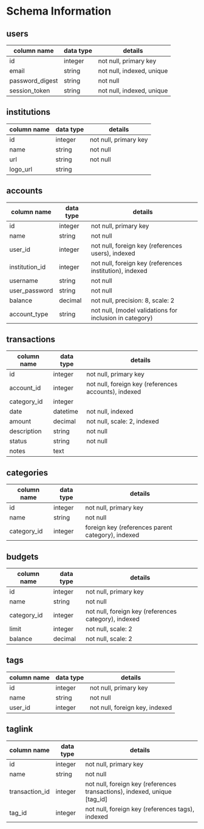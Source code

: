 # Schema Information

## users
column name     | data type | details
----------------|-----------|-----------------------
id              | integer   | not null, primary key
email           | string    | not null, indexed, unique
password_digest | string    | not null
session_token   | string    | not null, indexed, unique

## institutions
column name | data type | details
------------|-----------|-----------------------
id          | integer   | not null, primary key
name        | string    | not null
url         | string    | not null
logo_url    | string    |

## accounts
column name | data type | details
------------|-----------|-----------------------
id          | integer   | not null, primary key
name        | string    |not null
user_id     | integer   | not null, foreign key (references users), indexed
institution_id| integer | not null, foreign key (references institution), indexed
username    | string    | not null
user_password | string  | not null
balance     | decimal   | not null, precision: 8, scale: 2
account_type| string    | not null, (model validations for inclusion in category)

## transactions
column name | data type | details
------------|-----------|-----------------------
id          | integer   | not null, primary key
account_id  | integer   | not null, foreign key (references accounts), indexed
category_id | integer   |
date        | datetime  | not null, indexed
amount      | decimal   | not null, scale: 2, indexed
description | string    | not null
status      | string    | not null
notes       | text      |

## categories
column name | data type | details
------------|-----------|-----------------------
id          | integer   | not null, primary key
name        | string    | not null
category_id | integer   | foreign key (references parent category), indexed

## budgets
column name | data type | details
------------|-----------|-----------------------
id          | integer   | not null, primary key
name        | string    | not null
category_id | integer   | not null, foreign key (references category), indexed
limit       | integer   | not null, scale: 2
balance     | decimal   | not null, scale: 2

## tags
column name | data type | details
------------|-----------|-----------------------
id          | integer   | not null, primary key
name        | string    | not null
user_id     | integer   | not null, foreign key, indexed

## taglink
column name | data type | details
------------|-----------|-----------------------
id          | integer   | not null, primary key
name        | string    | not null
transaction_id     | integer   | not null, foreign key (references transactions), indexed, unique [tag_id]
tag_id      | integer   | not null, foreign key (references tags), indexed
